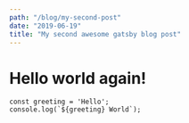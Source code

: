 ```yaml
---
path: "/blog/my-second-post"
date: "2019-06-19"
title: "My second awesome gatsby blog post"
---
```


# Hello world again!

```javascript{2}
const greeting = 'Hello';
console.log(`${greeting} World`);
```